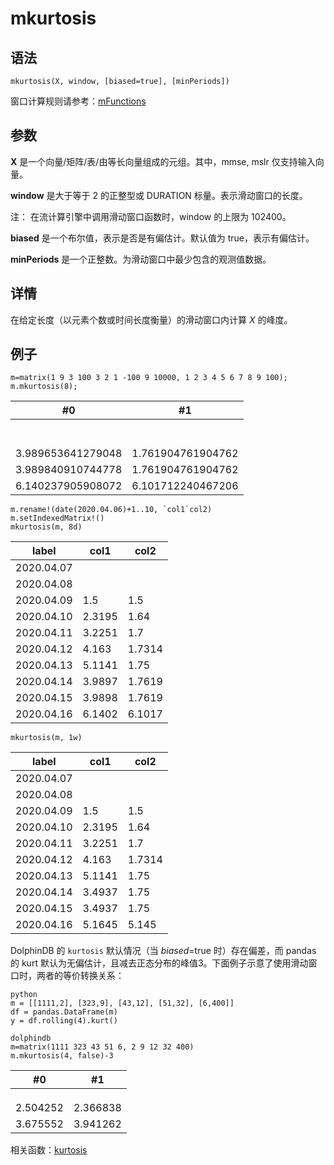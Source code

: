# mkurtosis

## 语法

`mkurtosis(X, window, [biased=true], [minPeriods])`

窗口计算规则请参考：[mFunctions](../themes/mFunctions.md)

## 参数

**X** 是一个向量/矩阵/表/由等长向量组成的元组。其中，mmse, mslr 仅支持输入向量。

**window** 是大于等于 2 的正整型或 DURATION 标量。表示滑动窗口的长度。

注： 在流计算引擎中调用滑动窗口函数时，window 的上限为 102400。

**biased** 是一个布尔值，表示是否是有偏估计。默认值为 true，表示有偏估计。

**minPeriods** 是一个正整数。为滑动窗口中最少包含的观测值数据。

## 详情

在给定长度（以元素个数或时间长度衡量）的滑动窗口内计算 *X* 的峰度。

## 例子

```
m=matrix(1 9 3 100 3 2 1 -100 9 10000, 1 2 3 4 5 6 7 8 9 100);
m.mkurtosis(8);
```

| #0 | #1 |
| --- | --- |
|  |  |
|  |  |
|  |  |
|  |  |
|  |  |
|  |  |
|  |  |
| 3.989653641279048 | 1.761904761904762 |
| 3.989840910744778 | 1.761904761904762 |
| 6.140237905908072 | 6.101712240467206 |

```
m.rename!(date(2020.04.06)+1..10, `col1`col2)
m.setIndexedMatrix!()
mkurtosis(m, 8d)
```

| label | col1 | col2 |
| --- | --- | --- |
| 2020.04.07 |  |  |
| 2020.04.08 |  |  |
| 2020.04.09 | 1.5 | 1.5 |
| 2020.04.10 | 2.3195 | 1.64 |
| 2020.04.11 | 3.2251 | 1.7 |
| 2020.04.12 | 4.163 | 1.7314 |
| 2020.04.13 | 5.1141 | 1.75 |
| 2020.04.14 | 3.9897 | 1.7619 |
| 2020.04.15 | 3.9898 | 1.7619 |
| 2020.04.16 | 6.1402 | 6.1017 |

```
mkurtosis(m, 1w)
```

| label | col1 | col2 |
| --- | --- | --- |
| 2020.04.07 |  |  |
| 2020.04.08 |  |  |
| 2020.04.09 | 1.5 | 1.5 |
| 2020.04.10 | 2.3195 | 1.64 |
| 2020.04.11 | 3.2251 | 1.7 |
| 2020.04.12 | 4.163 | 1.7314 |
| 2020.04.13 | 5.1141 | 1.75 |
| 2020.04.14 | 3.4937 | 1.75 |
| 2020.04.15 | 3.4937 | 1.75 |
| 2020.04.16 | 5.1645 | 5.145 |

DolphinDB 的 `kurtosis` 默认情况（当 *biased*=true
时）存在偏差，而 pandas 的 kurt 默认为无偏估计，且减去正态分布的峰值3。下面例子示意了使用滑动窗口时，两者的等价转换关系：

```
python
m = [[1111,2], [323,9], [43,12], [51,32], [6,400]]
df = pandas.DataFrame(m)
y = df.rolling(4).kurt()

dolphindb
m=matrix(1111 323 43 51 6, 2 9 12 32 400)
m.mkurtosis(4, false)-3
```

| #0 | #1 |
| --- | --- |
|  |  |
|  |  |
|  |  |
| 2.504252 | 2.366838 |
| 3.675552 | 3.941262 |

相关函数：[kurtosis](../k/kurtosis.md)

